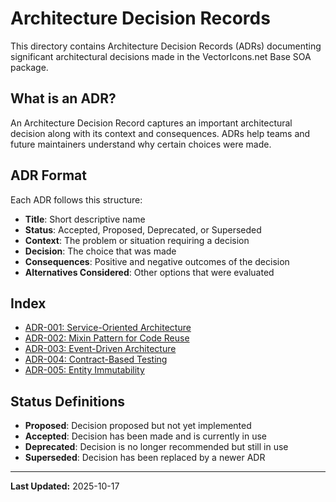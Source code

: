 # Architecture Decision Records

This directory contains Architecture Decision Records (ADRs) documenting significant architectural decisions made in the VectorIcons.net Base SOA package.

## What is an ADR?

An Architecture Decision Record captures an important architectural decision along with its context and consequences. ADRs help teams and future maintainers understand why certain choices were made.

## ADR Format

Each ADR follows this structure:

- **Title**: Short descriptive name
- **Status**: Accepted, Proposed, Deprecated, or Superseded
- **Context**: The problem or situation requiring a decision
- **Decision**: The choice that was made
- **Consequences**: Positive and negative outcomes of the decision
- **Alternatives Considered**: Other options that were evaluated

## Index

- [ADR-001: Service-Oriented Architecture](./ADR-001-service-oriented-architecture.md)
- [ADR-002: Mixin Pattern for Code Reuse](./ADR-002-mixin-pattern.md)
- [ADR-003: Event-Driven Architecture](./ADR-003-event-driven-architecture.md)
- [ADR-004: Contract-Based Testing](./ADR-004-contract-based-testing.md)
- [ADR-005: Entity Immutability](./ADR-005-entity-immutability.md)

## Status Definitions

- **Proposed**: Decision proposed but not yet implemented
- **Accepted**: Decision has been made and is currently in use
- **Deprecated**: Decision is no longer recommended but still in use
- **Superseded**: Decision has been replaced by a newer ADR

---

**Last Updated:** 2025-10-17

